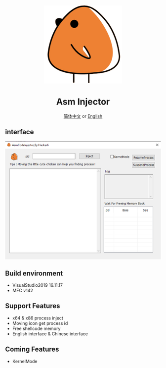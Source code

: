 <div align="center">
<p>
    <img  src="logo.png" width="50%" syt height="50%">
</p>
<h1>Asm Injector</h1>
    
[简体中文](README-zh.md) or [English](README.md)  
    
</div>



## interface
<div align="left">
     <img  src="img/interface.png">
</div>

## Build environment
- VisualStudio2019 16.11.17
- MFC v142

## Support Features
- x64 & x86 process inject
- Moving icon get process id
- Free shellcode memory
- English interface & Chinese interface

## Coming Features
- KernelMode

